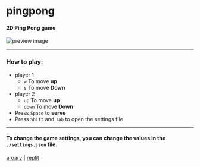 # pingpong
#### 2D Ping Pong game
![preview image](https://cdn.discordapp.com/attachments/806009448597946393/899472639352000512/unknown.png)
___
### How to play:
* player 1
    * `w` To move **up**
    * `s` To move **Down**
* player 2
    * `up` To move **up**
    * `down` To move **Down**
* Press `Space` to **serve**
* Press `Shift` and `Tab` to open the settings file
___
#### To change the game settings, you can change the values in the `./settings.json` file.
[aroary](https://github.com/aroary) | [replit](https://replit.com/@aroary4444/pingpong)